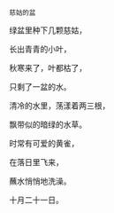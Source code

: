     慈姑的盆 

   绿盆里种下几颗慈姑，

   长出青青的小叶，

   秋寒来了，叶都枯了，

   只剩了一盆的水。

   清冷的水里，荡漾着两三根，

   飘带似的暗绿的水草。

   时常有可爱的黄雀，

   在落日里飞来，

   蘸水悄悄地洗澡。

   十月二十一日。

